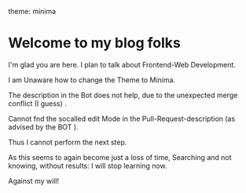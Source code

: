 theme: minima 


# Welcome to my blog folks

I'm glad you are here. I plan to talk about Frontend-Web Development.

I am Unaware how to change the Theme to Minima.

The description in the Bot does not help, due to the unexpected merge conflict (I guess) .

Cannot fnd the socalled edit Mode in the Pull-Request-description (as advised by the BOT ). 

Thus I cannot perform the next step.

As this seems to again become just a loss of time, 
Searching and not knowing, 
without results: I will stop learning now. 

Against my will! 

